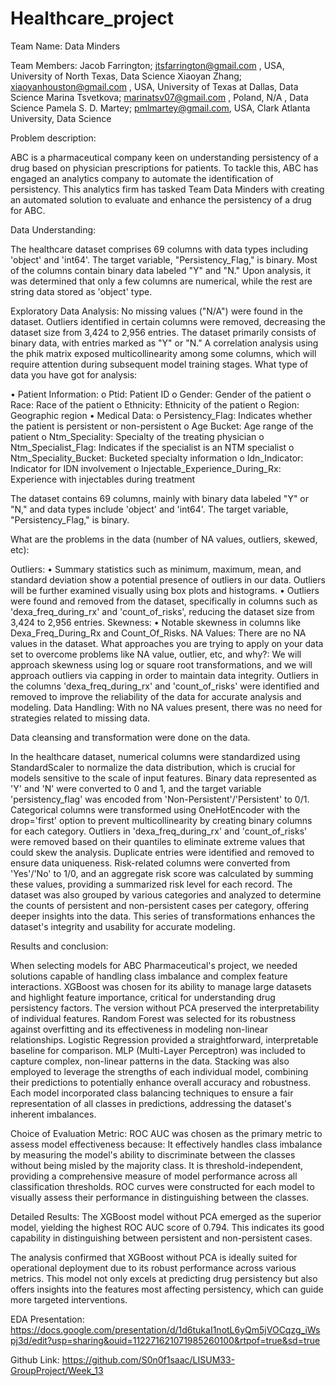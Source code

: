 # Healthcare_project


Team Name: Data Minders

Team Members: Jacob Farrington; jtsfarrington@gmail.com , USA, University of North Texas, Data Science
Xiaoyan Zhang; xiaoyanhouston@gmail.com , USA, University of Texas at Dallas, Data Science
Marina Tsvetkova; marinatsv07@gmail.com , Poland, N/A , Data Science
Pamela S. D. Martey; pmlmartey@gmail.com, USA, Clark Atlanta University, Data Science

Problem description:

ABC is a pharmaceutical company keen on understanding persistency of a drug based on physician prescriptions for patients. To tackle this, ABC has engaged an analytics company to automate the identification of persistency. This analytics firm has tasked Team Data Minders with creating an automated solution to evaluate and enhance the persistency of a drug for ABC.

Data Understanding:

The healthcare dataset comprises 69 columns with data types including 'object' and 'int64'. The target variable, "Persistency_Flag," is binary. Most of the columns contain binary data labeled "Y" and "N."
Upon analysis, it was determined that only a few columns are numerical, while the rest are string data stored as 'object' type.

Exploratory Data Analysis: No missing values ("N/A") were found in the dataset. Outliers identified in certain columns were removed, decreasing the dataset size from 3,424 to 2,956 entries. The dataset primarily consists of binary data, with entries marked as "Y" or "N." A correlation analysis using the phik matrix exposed multicollinearity among some columns, which will require attention during subsequent model training stages. What type of data you have got for analysis:

• Patient Information: o Ptid: Patient ID o Gender: Gender of the patient o Race: Race of the patient o Ethnicity: Ethnicity of the patient o Region: Geographic region • Medical Data: o Persistency_Flag: Indicates whether the patient is persistent or non-persistent o Age Bucket: Age range of the patient o Ntm_Speciality: Specialty of the treating physician o Ntm_Specialist_Flag: Indicates if the specialist is an NTM specialist o Ntm_Speciality_Bucket: Bucketed specialty information o Idn_Indicator: Indicator for IDN involvement o Injectable_Experience_During_Rx: Experience with injectables during treatment

The dataset contains 69 columns, mainly with binary data labeled "Y" or "N," and data types include 'object' and 'int64'. The target variable, "Persistency_Flag," is binary.

What are the problems in the data (number of NA values, outliers, skewed, etc):

Outliers: • Summary statistics such as minimum, maximum, mean, and standard deviation show a potential presence of outliers in our data. Outliers will be further examined visually using box plots and histograms. • Outliers were found and removed from the dataset, specifically in columns such as 'dexa_freq_during_rx' and 'count_of_risks', reducing the dataset size from 3,424 to 2,956 entries. Skewness: • Notable skewness in columns like Dexa_Freq_During_Rx and Count_Of_Risks. NA Values: There are no NA values in the dataset. What approaches you are trying to apply on your data set to overcome problems like NA value, outlier, etc, and why?: We will approach skewness using log or square root transformations, and we will approach outliers via capping in order to maintain data integrity. Outliers in the columns 'dexa_freq_during_rx' and 'count_of_risks' were identified and removed to improve the reliability of the data for accurate analysis and modeling. Data Handling: With no NA values present, there was no need for strategies related to missing data.

Data cleansing and transformation were done on the data.

In the healthcare dataset, numerical columns were standardized using StandardScaler to normalize the data distribution, which is crucial for models sensitive to the scale of input features. Binary data represented as 'Y' and 'N' were converted to 0 and 1, and the target variable 'persistency_flag' was encoded from 'Non-Persistent'/'Persistent' to 0/1. Categorical columns were transformed using OneHotEncoder with the drop='first' option to prevent multicollinearity by creating binary columns for each category. Outliers in 'dexa_freq_during_rx' and 'count_of_risks' were removed based on their quantiles to eliminate extreme values that could skew the analysis. Duplicate entries were identified and removed to ensure data uniqueness. Risk-related columns were converted from 'Yes'/'No' to 1/0, and an aggregate risk score was calculated by summing these values, providing a summarized risk level for each record. The dataset was also grouped by various categories and analyzed to determine the counts of persistent and non-persistent cases per category, offering deeper insights into the data. This series of transformations enhances the dataset's integrity and usability for accurate modeling.

Results and conclusion:

When selecting models for ABC Pharmaceutical's project, we needed solutions capable of handling class imbalance and complex feature interactions. XGBoost was chosen for its ability to manage large datasets and highlight feature importance, critical for understanding drug persistency factors. The version without PCA preserved the interpretability of individual features. Random Forest was selected for its robustness against overfitting and its effectiveness in modeling non-linear relationships. Logistic Regression provided a straightforward, interpretable baseline for comparison. MLP (Multi-Layer Perceptron) was included to capture complex, non-linear patterns in the data. Stacking was also employed to leverage the strengths of each individual model, combining their predictions to potentially enhance overall accuracy and robustness. Each model incorporated class balancing techniques to ensure a fair representation of all classes in predictions, addressing the dataset's inherent imbalances.

Choice of Evaluation Metric: ROC AUC was chosen as the primary metric to assess model effectiveness because: It effectively handles class imbalance by measuring the model's ability to discriminate between the classes without being misled by the majority class. It is threshold-independent, providing a comprehensive measure of model performance across all classification thresholds. ROC curves were constructed for each model to visually assess their performance in distinguishing between the classes.

Detailed Results: The XGBoost model without PCA emerged as the superior model, yielding the highest ROC AUC score of 0.794. This indicates its good capability in distinguishing between persistent and non-persistent cases.

The analysis confirmed that XGBoost without PCA is ideally suited for operational deployment due to its robust performance across various metrics. This model not only excels at predicting drug persistency but also offers insights into the features most affecting persistency, which can guide more targeted interventions.

EDA Presentation: https://docs.google.com/presentation/d/1d6tukaI1notL6yQm5jVOCqzg_iWspj3d/edit?usp=sharing&ouid=112271621071985260100&rtpof=true&sd=true

Github Link: https://github.com/S0n0f1saac/LISUM33-GroupProject/Week_13
